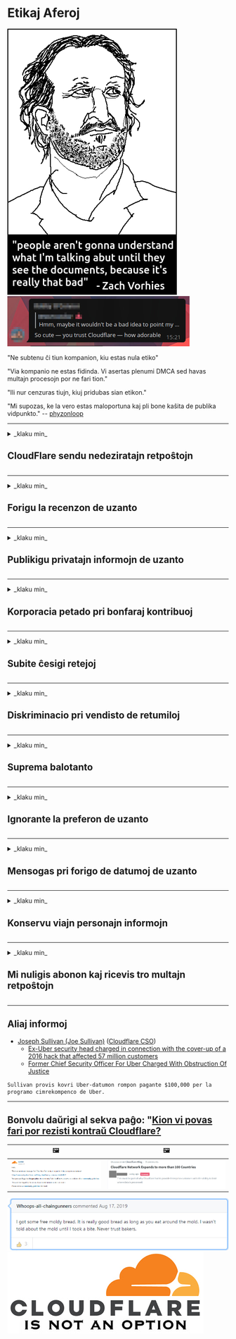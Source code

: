 # Etikaj Aferoj

![](../image/itsreallythatbad.jpg)
![](../image/telegram/c81238387627b4bfd3dcd60f56d41626.jpg)

"Ne subtenu ĉi tiun kompanion, kiu estas nula etiko"

"Via kompanio ne estas fidinda. Vi asertas plenumi DMCA sed havas multajn procesojn por ne fari tion."

"Ili nur cenzuras tiujn, kiuj pridubas sian etikon."

"Mi supozas, ke la vero estas maloportuna kaj pli bone kaŝita de publika vidpunkto."  -- [phyzonloop](https://twitter.com/phyzonloop)


---


<details>
<summary>_klaku min_

## CloudFlare sendu nedeziratajn retpoŝtojn
</summary>


Cloudflare sendas spam-retpoŝtojn al ne-Cloudflare uzantoj.

- Sendu retpoŝtadresojn al aliĝintoj, kiuj aliĝis
- Kiam la uzanto diras "ĉesu", tiam ĉesu sendi retpoŝton

Ĝi estas tiel simpla. Sed Cloudflare ne zorgas.
Cloudflare diris, ke uzante sian servon [povas ĉesigi](https://support.cloudflare.com/hc/en-us/articles/200170066-Will-activating-Cloudflare-stop-all-spammers-or-attackers-) ĉiujn spammistojn aŭ atakantojn.
Kiel ni povas deteni Cloudflare-spamistojn sen aktivigi Cloudflare?


| 🖼 | 🖼 |
| --- | --- |
| ![](../image/cfspam01.jpg) | ![](../image/cfspam03.jpg) |
| ![](../image/cfspam02.jpg) | ![](../image/cfspambrittany.jpg)<br>![](../image/cfspamtwtr.jpg) |
| ![](../image/cfspam04.jpg) | ![](../image/cfspam05.jpg) |

</details>

---

<details>
<summary>_klaku min_

## Forigu la recenzon de uzanto
</summary>


Cloudflare cenzuraj [negativaj recenzoj](https://web.archive.org/web/20191116004046/https://www.trustpilot.com/reviews/5aa6ee0ed5a5700a7c8cf853).
Se vi afiŝas kontraŭ-Cloudflare tekston en Tvitero, vi havas la eblecon ricevi [respondon](https://twitter.com/CloudflareHelp/status/1126051764917145601) de la oficisto de Cloudflare per mesaĝo "[Ne, ĝi ne](../PEOPLE.md)".
Se vi afiŝas negativan recenzon en iu ajn revizia retejo, ili provos [cenzuri ĝin](https://twitter.com/phyzonloop/status/1178836176985366529).


| 🖼 | 🖼 |
| --- | --- |
| ![](../image/cfcenrev_01.jpg)<br>![](../image/cfcenrev_02.jpg) | ![](../image/cfcenrev_03.jpg) |

</details>

---

<details>
<summary>_klaku min_

## Publikigu privatajn informojn de uzanto
</summary>


Cloudflare havas [amasan problemon](https://web.archive.org/web/20171024040313/http://www.businessinsider.com/cloudflare-ceo-suggests-people-who-report-online-abuse-use-fake-names-2017-5) pri ĉikanado.
Cloudflare [dividas personajn informojn](https://archive.ph/ePdvi) de tiuj, kiuj plendas pri gastigitaj retejoj.
Ili foje petas vin provizi vian veran ID.
Se vi ne volas esti persekutata, atakita, mortigita aŭ mortigita, vi prefere restu for de la retejo de Cloudflare.


| 🖼 | 🖼 |
| --- | --- |
| ![](../image/cfdox_what.jpg) | ![](../image/cfdox_swat.jpg) |
| ![](../image/cfdox_kill.jpg) | ![](../image/cfdox_threat.jpg) |
| ![](../image/cfdox_dox.jpg) | ![](../image/cfdox_ex1.jpg) |
| ![](../image/cfabuseform.jpg) | ![](../image/cfdox_ex2.jpg) |

</details>

---

<details>
<summary>_klaku min_

## Korporacia petado pri bonfaraj kontribuoj
</summary>


CloudFlare petas bonfarajn kontribuojn.
Sufiĉe terure, ke usona korporacio petus bonfaradon kune kun neprofitociaj organizoj, kiuj havas bonajn kaŭzojn.
Se vi ŝatas bloki homojn aŭ malŝpari tempon de aliaj homoj, vi eble volas mendi iujn pizzojn🍕 por dungitoj de Cloudflare.


![](../image/cfdonate.jpg)

</details>

---

<details>
<summary>_klaku min_

## Subite ĉesigi retejoj
</summary>


Kion vi faros se via retejo subite falas?
Estas raportoj, ke Cloudflare forigas la agordon de la uzanto aŭ ĉesigas servon sen ia ajn averto silente.
Ni sugestas al vi trovi pli [bonan provizanton](../ACTION.md).

![](../image/cftmnt.jpg)

</details>

---

<details>
<summary>_klaku min_

## Diskriminacio pri vendisto de retumiloj
</summary>


CloudFlare donas preferindan traktadon al tiuj, kiuj uzas Firefox, dum ĝi donas malamikan traktadon al uzantoj de ne-Tor-retumilo super Tor.
Tor-uzantoj, kiuj rajte rifuzas ekzekuti senpage ĝavaskripton, ankaŭ ricevas malfavorajn traktojn.
Ĉi tiu alira malegaleco estas misuzo pri retneŭtraleco kaj misuzo de potenco.

![](../image/browdifftbcx.gif)

- Maldekstre: `Tor Browser` , Dekstre: `Chrome`. Sama IP-adreso.

![](../image/browserdiff.jpg)

- Maldekstre: `[Tor Browser] Ĝavoskripto Malaktivigita, Kuketo Enŝaltita`
- Dekstre: `[Chrome] Ĝavoskripto Enŝaltita, Kuketo Malaktivigita`

![](../image/cfsiryoublocked.jpg)

- QuteBrowser(plej malgranda retumilo) sen Tor (klara IP)

![](../image/lynx_cloudflare.gif)

- Lynx


| ***Retumilo*** | ***Alira traktado*** |
| --- | --- |
| Tor Browser (Ĝavoskripto enŝaltita) | aliro permesatis |
| Firefox (Ĝavoskripto enŝaltita) | aliro degradis |
| Chromium (Ĝavoskripto enŝaltita) | aliro degradis (puŝas CAPTCHA) |
| Chromium or Firefox (Ĝavoskripto malaktivigita) | aliro rifuzita (puŝas CAPTCHA) |
| Chromium or Firefox (Kuketo malaktivigita) | aliro degradis |
| QuteBrowser | aliro rifuzita |
| lynx | aliro rifuzita |
| w3m | aliro rifuzita |
| wget | aliro rifuzita |


"_Kial ne uzi Aŭdio-butonon por solvi facilan defion?_"

Jes, estas sonbutono, sed ĝi ĉiam ne funkcias super Tor.
Vi ricevos ĉi tiun mesaĝon kiam vi alklakos ĝin:

```
Provu denove poste
Via komputilo aŭ reto sendas aŭtomatajn konsultojn.
Por protekti niajn uzantojn, ni ne povas prilabori vian peton nun.
Por pliaj detaloj vizitu nian helpopaĝon
```

</details>

---

<details>
<summary>_klaku min_

## Suprema balotanto
</summary>


Voĉdonantoj en usonaj ŝtatoj registras voĉdoni finfine per la retejo de la ŝtata sekretario en la stato de sia loĝejo.
Respublikan-kontrolitaj ŝtatsekretariejoj okupiĝas pri balotado forpuŝado de la retejo de la ŝtata sekretario tra Cloudflare.
La malamika traktado de Cloudflare al Tor-uzantoj, ĝia MITM-pozicio kiel centralizita tutmonda gvatado kaj ĝia malutila rolo entute faras ke eventualaj balotantoj malvolas registriĝi.
Liberaluloj precipe inklinas privatecon.
Formularoj de voĉdonado kolektas sentemajn informojn pri la politika kliniĝo, persona fizika adreso, socia sekureca numero kaj dato de naskiĝo de balotanto.
Plej multaj ŝtatoj nur publike disponigas subaron de tiu informo, sed Cloudflare vidas ĉiujn tiujn informojn kiam iu registras voĉdoni.

Notu, ke papera registrado ne evitas Cloudflare ĉar la sekretario de ŝtataj enir-datumaj laboristoj probable uzos la retejon Cloudflare por enmeti la datumojn.

| 🖼 | 🖼 |
| --- | --- |
| ![](../image/cfvotm_01.jpg) | ![](../image/cfvotm_02.jpg) |

- Change.org estas fama retejo por kolekti voĉdonojn kaj agi.
"[Homoj ĉie komencas kampanjojn, mobilizante subtenantojn kaj laboras kun decidantoj por instigi solvojn.](https://web.archive.org/web/20200206120027/https://www.change.org/about)"
Bedaŭrinde multaj homoj tute ne povas vidi change.org pro la agresema filtrilo de Cloudflare.
Oni blokas ilin subskribi la peticion, ekskludante ilin de demokratia procezo.
Uzi aliajn ne-Cloudflare platformojn kiel OpenPetition helpas remedii la problemon.

| 🖼 | 🖼 |
| --- | --- |
| ![](../image/changeorgasn.jpg) | ![](../image/changeorgtor.jpg) |

- La "Atena Projekto" de Cloudflare ofertas senpagan entreprenan nivelan protekton al ŝtataj kaj lokaj elektaj retejoj.
Ili diris "ke iliaj elektantoj povas aliri informojn pri elekto kaj registrado de balotantoj", sed tio estas mensogo ĉar multaj homoj simple ne povas trarigardi la retejon.

</details>

---

<details>
<summary>_klaku min_

## Ignorante la preferon de uzanto
</summary>


Se vi malakceptas ion, vi atendas, ke vi ricevu neniun retpoŝton pri ĝi.
Cloudflare ignoras la preferon de uzanto kaj dividas datumojn kun triaj kompanioj sen la konsento de kliento.
Se vi uzas ilian senpagan planon, ili foje sendas retpoŝton al vi petante aĉeti monatan abonon.

![](../image/cfviopl_tp.jpg)

</details>

---

<details>
<summary>_klaku min_

## Mensogas pri forigo de datumoj de uzanto
</summary>


Laŭ la blogo de ĉi tiu eks-cloudflare-kliento, Cloudflare mensogas pri forigado de kontoj.
Nuntempe multaj kompanioj konservas viajn datumojn post kiam vi fermis aŭ forigis vian konton.
Plej multaj bonaj kompanioj mencias pri tio en sia privateca politiko.
Cloudflare? Ne.

```
2019-08-05 CloudFlare sendis al mi konfirmon, ke ili forigis mian konton.
2019-10-02 Mi ricevis retpoŝton de CloudFlare "ĉar mi estas kliento"
```

Cloudflare ne sciis pri la vorto "forigi".
Se ĝi vere foriĝas, kial ĉi tiu eksa kliento ricevis retpoŝton?
Li ankaŭ menciis, ke la privateca politiko de Cloudflare ne mencias pri ĝi.

```
Ilia nova privateca politiko neniel mencias konservi datumojn dum unu jaro.
```

![](../image/cfviopl_notdel.jpg)

Kiel vi povas fidi Cloudflare se ilia privateca politiko estas mensogo?

- [Pasis pli ol unu jaro de kiam mi nuligis mian Cloudflaron konton](https://shkspr.mobi/blog/2020/09/dont-trust-cloudflare-with-your-personal-data/)

</details>

---

<details>
<summary>_klaku min_

## Konservu viajn personajn informojn
</summary>


Forigi konton de Cloudflare estas malfacila nivelo.

```
Sendu subtenan bileton per la kategorio "Konto", 
kaj peti forigon de kontoj en la mesaĝa korpo.
Vi devas havi neniujn domajnojn aŭ kreditkartojn ligitajn al via konto antaŭ ol vi petas forigi.
```

Vi ricevos ĉi tiun konfirman retpoŝton.

![](../image/cf_deleteandkeep.jpg)

"Ni komencis procesi vian peton pri forigo" sed "Ni daŭre stokos viajn personajn informojn".

Ĉu vi povas "fidi" ĉi tion?


- Kiel nuligi vian Cloudflaron konton

1. Ensalutu al via [panelo de Cloudflare](https://dash.cloudflare.com/).
2. Forigu ĉiujn domajnojn de via panelo.
3. Alklaku subtenan ligon.
4. Sendu novan bileton. Diru al ili, ke vi volas fermi vian konton.
5. Atendu plurajn tagojn.
6. Personaro de Cloudflare petos vian konfirmon kaj la kialon, kial vi decidis forlasi Cloudflare.
7. Sendu respondon denove.
8. Atendu plurajn tagojn.
9. Vi ricevos mesaĝon: "Ni sukcese forigis vian konton"


</details>

---

<details>
<summary>_klaku min_

## Mi nuligis abonon kaj ricevis tro multajn retpoŝtojn
</summary>


La uzanto nuligis sian 'Cloudflare stream' abonon kaj li ricevas retpoŝtajn memorigilojn ĉiutage por rememorigi lin pri nuligita abono.
Ne estas malaprobita butono. Kiel vi ĉesas ĉi tiun frenezon?

![](../image/barrageemailcancelsubscription.jpg)

Cloudflare diris al ĉi tiu uzanto kontakti subtenteamo kaj peti ĉiujn viajn enhavojn forigi.

- [t](https://web.archive.org/web/20210412165334/https://twitter.com/JohnHaldson/status/1381651569247088650)

</details>

---

## Aliaj informoj

- [Joseph Sullivan (Joe Sullivan)](../cloudflare_inc/cloudflare_members.md) ([Cloudflare CSO](https://twitter.com/eastdakota/status/1296522269313785862))
  - [Ex-Uber security head charged in connection with the cover-up of a 2016 hack that affected 57 million customers](https://www.businessinsider.com/uber-data-hack-security-head-joe-sullivan-charged-cover-up-2020-8)
  - [Former Chief Security Officer For Uber Charged With Obstruction Of Justice](https://www.justice.gov/usao-ndca/pr/former-chief-security-officer-uber-charged-obstruction-justice)

```
Sullivan provis kovri Uber-datumon rompon pagante $100,000 per la programo cimrekompenco de Uber.
```

---


## Bonvolu daŭrigi al sekva paĝo:   "[Kion vi povas fari por rezisti kontraŭ Cloudflare?](eo.action.md)

|  🖼  |  🖼 |
| --- | --- |
| ![](../image/cfcommunity_ban.jpg) | ![](../image/censor_cloudflare_blogcomment.jpg) |

![](../image/freemoldybread.jpg)
![](../image/cfisnotanoption.jpg)
